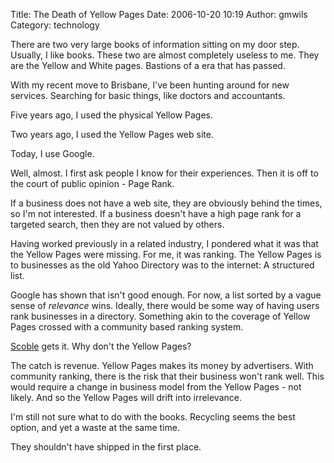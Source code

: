 Title: The Death of Yellow Pages
Date: 2006-10-20 10:19
Author: gmwils
Category: technology

There are two very large books of information sitting on my door step.
Usually, I like books. These two are almost completely useless to me.
They are the Yellow and White pages. Bastions of a era that has passed.

With my recent move to Brisbane, I've been hunting around for new
services. Searching for basic things, like doctors and accountants.

Five years ago, I used the physical Yellow Pages.

Two years ago, I used the Yellow Pages web site.

Today, I use Google.

Well, almost. I first ask people I know for their experiences. Then it
is off to the court of public opinion - Page Rank.

If a business does not have a web site, they are obviously behind the
times, so I'm not interested. If a business doesn't have a high page
rank for a targeted search, then they are not valued by others.

Having worked previously in a related industry, I pondered what it was
that the Yellow Pages were missing. For me, it was ranking. The Yellow
Pages is to businesses as the old Yahoo Directory was to the internet: A
structured list.

Google has shown that isn't good enough. For now, a list sorted by a
vague sense of *relevance* wins. Ideally, there would be some way of
having users rank businesses in a directory. Something akin to the
coverage of Yellow Pages crossed with a community based ranking system.

[Scoble][] gets it. Why don't the Yellow Pages?

The catch is revenue. Yellow Pages makes its money by advertisers. With
community ranking, there is the risk that their business won't rank
well. This would require a change in business model from the Yellow
Pages - not likely. And so the Yellow Pages will drift into irrelevance.

I'm still not sure what to do with the books. Recycling seems the best
option, and yet a waste at the same time.

They shouldn't have shipped in the first place.

  [Scoble]: http://scobleizer.wordpress.com/2006/10/19/google-proves-advertising-industry-is-quite-robust/
